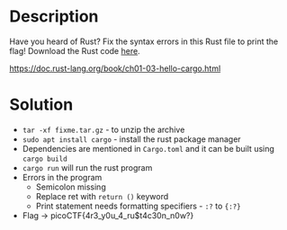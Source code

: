 # Description
Have you heard of Rust? Fix the syntax errors in this Rust file to print the flag! Download the Rust code [here](https://challenge-files.picoctf.net/c_verbal_sleep/3f0e13f541928f420d9c8c96b06d4dbf7b2fa18b15adbd457108e8c80a1f5883/fixme1.tar.gz).   

https://doc.rust-lang.org/book/ch01-03-hello-cargo.html
# Solution
- `tar -xf fixme.tar.gz` - to unzip the archive
- `sudo apt install cargo` - install the rust package manager
- Dependencies are mentioned in `Cargo.toml` and it can be built using `cargo build`
- `cargo run` will run the rust program
- Errors in the program
	- Semicolon missing
	- Replace ret with `return ()` keyword
	- Print statement needs formatting specifiers - `:?` to `{:?}`
- Flag -> picoCTF{4r3_y0u_4_ru$t4c30n_n0w?}